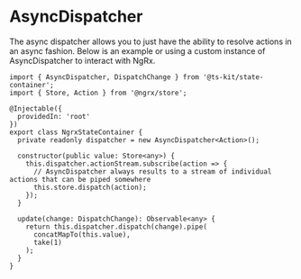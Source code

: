 # AsyncDispatcher

The async dispatcher allows you to just have the ability to resolve actions in an async fashion.
Below is an example or using a custom instance of AsyncDispatcher to interact with NgRx.

```TS
import { AsyncDispatcher, DispatchChange } from '@ts-kit/state-container';
import { Store, Action } from '@ngrx/store';

@Injectable({
  providedIn: 'root'
})
export class NgrxStateContainer {
  private readonly dispatcher = new AsyncDispatcher<Action>();

  constructor(public value: Store<any>) {
    this.dispatcher.actionStream.subscribe(action => {
      // AsyncDispatcher always results to a stream of individual actions that can be piped somewhere
      this.store.dispatch(action);
    });
  }

  update(change: DispatchChange): Observable<any> {
    return this.dispatcher.dispatch(change).pipe(
      concatMapTo(this.value),
      take(1)
    );
  }
}
```
